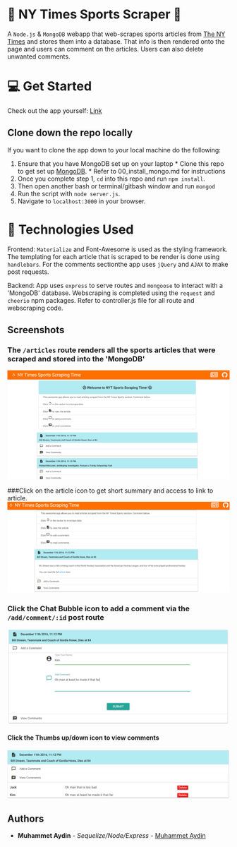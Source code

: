 # :football: NY Times Sports Scraper :basketball:
A `Node.js` &amp; `MongoDB` webapp that web-scrapes sports articles from [The NY Times](http://www.nytimes.com/section/sports) and stores them into a database.  That info is then rendered onto the page and users can comment on the articles. Users can also delete unwanted comments.

# :computer: Get Started
Check out the app yourself: [Link](https://nytsports.herokuapp.com/articles)

## Clone down the repo locally
If you want to clone the app down to your local machine do the following:
  1. Ensure that you have MongoDB set up on your laptop
    * Clone this repo to get set up [MongoDB](https://github.com/dannyvassallo/mongo_lesson).
    * Refer to 00_install_mongo.md for instructions
  2. Once you complete step 1, `cd` into this repo and run `npm install`.
  3. Then open another bash or terminal/gitbash window and run `mongod`
  4. Run the script with `node server.js`.
  5. Navigate to `localhost:3000` in your browser.
 
# :satellite: Technologies Used

Frontend: `Materialize` and Font-Awesome is used as the styling framework. The templating for each article that is scraped to be render is done using `handlebars`. For the comments sectionthe app uses `jQuery` and `AJAX` to make post requests.

Backend: App uses `express` to serve routes and `mongoose` to interact with a 'MongoDB' database. Webscraping is completed using the `request` and `cheerio` npm packages. Refer to controller.js file for all route and webscraping code.


## Screenshots
### The `/articles` route renders all the sports articles that were scraped and stored into the 'MongoDB'
![All Articles](/screenshots/articles.png)

###Click on the article icon to get short summary and access to link to article.
![Article Preview](/screenshots/preview.png)

### Click the Chat Bubble icon to add a comment via the `/add/comment/:id` post route
![Add Comment](/screenshots/comment.png)

#### Click the Thumbs up/down icon to view comments
![View Comments](/screenshots/view.png)

## Authors

* **Muhammet Aydin** - *Sequelize/Node/Express* - [Muhammet Aydin](https://github.com/muhammeta7)